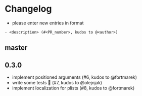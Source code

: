 # Changelog

- please enter new entries in format 

```
- <description> (#<PR_number>, kudos to @<author>)
```

## master

## 0.3.0

- implement positioned arguments (#6, kudos to @fortmarek)
- write some tests 💪  (#7, kudos to @olejnjak)
- implement localization for plists (#8, kudos to @fortmarek)
